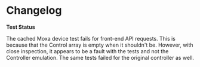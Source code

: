 # Changelog

**Test Status**

The cached Moxa device test fails for front-end API requests. This is because that the Control array is empty when it shouldn't be. However, with close inspection, it appears to be a fault with the tests and not the Controller emulation. The same tests failed for the original controller as well.

